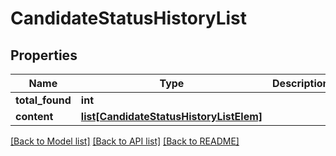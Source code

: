# CandidateStatusHistoryList

## Properties
Name | Type | Description | Notes
------------ | ------------- | ------------- | -------------
**total_found** | **int** |  | [optional] 
**content** | [**list[CandidateStatusHistoryListElem]**](CandidateStatusHistoryListElem.md) |  | [optional] 

[[Back to Model list]](../README.md#documentation-for-models) [[Back to API list]](../README.md#documentation-for-api-endpoints) [[Back to README]](../README.md)


